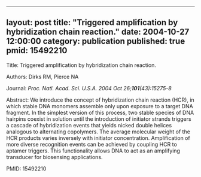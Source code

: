 
---
layout: post
title:  "Triggered amplification by hybridization chain reaction."
date:   2004-10-27 12:00:00
category:  publication
published: true
pmid: 15492210
---

Title: Triggered amplification by hybridization chain reaction.

Authors: Dirks RM, Pierce NA

Journal: *Proc. Natl. Acad. Sci. U.S.A. 2004 Oct 26;**101**(43):15275-8*

Abstract: We introduce the concept of hybridization chain reaction (HCR), in which stable DNA monomers assemble only upon exposure to a target DNA fragment. In the simplest version of this process, two stable species of DNA hairpins coexist in solution until the introduction of initiator strands triggers a cascade of hybridization events that yields nicked double helices analogous to alternating copolymers. The average molecular weight of the HCR products varies inversely with initiator concentration. Amplification of more diverse recognition events can be achieved by coupling HCR to aptamer triggers. This functionality allows DNA to act as an amplifying transducer for biosensing applications.

PMID: 15492210

